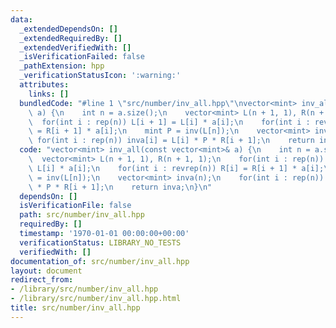 ```yaml
---
data:
  _extendedDependsOn: []
  _extendedRequiredBy: []
  _extendedVerifiedWith: []
  _isVerificationFailed: false
  _pathExtension: hpp
  _verificationStatusIcon: ':warning:'
  attributes:
    links: []
  bundledCode: "#line 1 \"src/number/inv_all.hpp\"\nvector<mint> inv_all(const vector<mint>&\
    \ a) {\n    int n = a.size();\n    vector<mint> L(n + 1, 1), R(n + 1, 1);\n  \
    \  for(int i : rep(n)) L[i + 1] = L[i] * a[i];\n    for(int i : revrep(n)) R[i]\
    \ = R[i + 1] * a[i];\n    mint P = inv(L[n]);\n    vector<mint> inva(n);\n   \
    \ for(int i : rep(n)) inva[i] = L[i] * P * R[i + 1];\n    return inva;\n}\n"
  code: "vector<mint> inv_all(const vector<mint>& a) {\n    int n = a.size();\n  \
    \  vector<mint> L(n + 1, 1), R(n + 1, 1);\n    for(int i : rep(n)) L[i + 1] =\
    \ L[i] * a[i];\n    for(int i : revrep(n)) R[i] = R[i + 1] * a[i];\n    mint P\
    \ = inv(L[n]);\n    vector<mint> inva(n);\n    for(int i : rep(n)) inva[i] = L[i]\
    \ * P * R[i + 1];\n    return inva;\n}\n"
  dependsOn: []
  isVerificationFile: false
  path: src/number/inv_all.hpp
  requiredBy: []
  timestamp: '1970-01-01 00:00:00+00:00'
  verificationStatus: LIBRARY_NO_TESTS
  verifiedWith: []
documentation_of: src/number/inv_all.hpp
layout: document
redirect_from:
- /library/src/number/inv_all.hpp
- /library/src/number/inv_all.hpp.html
title: src/number/inv_all.hpp
---
```

